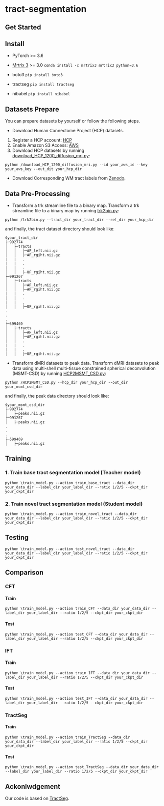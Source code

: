 # tract-segmentation
## Get Started


## Install
* PyTorch >= 3.6
* [Mrtrix 3](https://mrtrix.readthedocs.io/en/latest/installation/build_from_source.html) >= 3.0
``conda install -c mrtrix3 mrtrix3 python=3.6``

* boto3
``pip install boto3``

* tractseg
``pip install tractseg``

* nibabel
``pip install nibabel``
## Datasets Prepare
You can prepare datasets by yourself or follow the following steps.
* Download Human Connectome Project (HCP) datasets.
1. Register a HCP account: [HCP](https://db.humanconnectome.org/)
2. Enable Amazon S3 Access: [AWS](https://wiki.humanconnectome.org/display/PublicData/How+To+Connect+to+Connectome+Data+via+AWS)
3. Download HCP datasets by running [download_HCP_1200_diffusion_mri.py](/download_HCP_1200_dMRI.py):

``python /download_HCP_1200_diffusion_mri.py --id your_aws_id --key your_aws_key --out_dit your_hcp_dir``
* Download Corresponding WM tract labels from [Zenodo](https://zenodo.org/record/1477956#.ZBQ5wHZByNc).
## Data Pre-Processing
* Transform a trk streamline file to a binary map.
Transform a trk streamline file to a binary map by running [trk2bin.py](/trk2bin.py):

``python /trk2bin.py --tract_dir your_tract_dir --ref_dir your_hcp_dir``

and finally, the tract dataset directory should look like:

    $your_tract_dir
    ├─992774
    │   ├─tracts
    │   │   ├─AF_left.nii.gz
    │   │   ├─AF_rgiht.nii.gz
    |   |   .
    |   |   .
    |   |   .
    │   │   ├─UF_rgiht.nii.gz
    ├─991267
    │   ├─tracts
    │   │   ├─AF_left.nii.gz
    │   │   ├─AF_rgiht.nii.gz
    |   |   .
    |   |   .
    |   |   .
    │   │   ├─UF_rgiht.nii.gz
    .
    .
    .
    ├─599469
    │   ├─tracts
    │   │   ├─AF_left.nii.gz
    │   │   ├─AF_rgiht.nii.gz
    |   |   .
    |   |   .
    |   |   .
    │   │   ├─UF_rgiht.nii.gz
  

* Transform dMRI datasets to peak data.
Transform dMRI datasets to peak data using multi-shell multi-tissue constrained spherical deconvolution (MSMT-CSD) by running [HCP2MSMT_CSD.py](/HCP2MSMT_CSD.py):

``python /HCP2MSMT_CSD.py --hcp_dir your_hcp_dir --out_dir your_msmt_csd_dir``

and finally, the peak data directory should look like:

    $your_msmt_csd_dir
    ├─992774
    │   ├─peaks.nii.gz
    ├─991267
    │   ├─peaks.nii.gz
    .
    .
    .
    ├─599469
    │   ├─peaks.nii.gz
## Training
### 1. Train base tract segmentation model (Teacher model)
``python \train_model.py --action train_base_tract --data_dir your_data_dir --label_dir your_label_dir --ratio 1/2/5 --ckpt_dir your_ckpt_dir``
### 2. Train novel tract segmentation model (Student model)
``python \train_model.py --action train_novel_tract --data_dir your_data_dir --label_dir your_label_dir --ratio 1/2/5 --ckpt_dir your_ckpt_dir``
## Testing
``python \train_model.py --action test_novel_tract --data_dir your_data_dir --label_dir your_label_dir --ratio 1/2/5 --ckpt_dir your_ckpt_dir``

## Comparison
### CFT
#### Train
``python \train_model.py --action train_CFT --data_dir your_data_dir --label_dir your_label_dir --ratio 1/2/5 --ckpt_dir your_ckpt_dir``
#### Test
``python \train_model.py --action test_CFT --data_dir your_data_dir --label_dir your_label_dir --ratio 1/2/5 --ckpt_dir your_ckpt_dir``

### IFT
#### Train
``python \train_model.py --action train_IFT --data_dir your_data_dir --label_dir your_label_dir --ratio 1/2/5 --ckpt_dir your_ckpt_dir``
#### Test
``python \train_model.py --action test_IFT --data_dir your_data_dir --label_dir your_label_dir --ratio 1/2/5 --ckpt_dir your_ckpt_dir``


### TractSeg
#### Train
``python \train_model.py --action train_TractSeg --data_dir your_data_dir --label_dir your_label_dir --ratio 1/2/5 --ckpt_dir your_ckpt_dir``
#### Test
``python \train_model.py --action test_TractSeg --data_dir your_data_dir --label_dir your_label_dir --ratio 1/2/5 --ckpt_dir your_ckpt_dir``

## Ackonlwdgement
Our code is based on [TractSeg](https://github.com/MIC-DKFZ/TractSeg).
